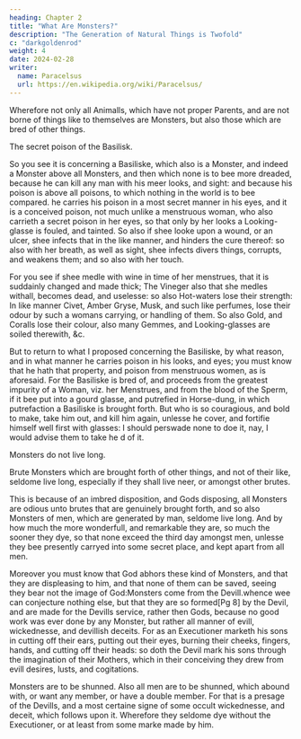 ```yaml
---
heading: Chapter 2
title: "What Are Monsters?"
description: "The Generation of Natural Things is Twofold"
c: "darkgoldenrod"
weight: 4
date: 2024-02-28
writer:
  name: Paracelsus
  url: https://en.wikipedia.org/wiki/Paracelsus/
---
```




Wherefore not only all Animalls, which have not proper Parents, and are not borne of things like to themselves are Monsters, but also those which are bred of other things.

The secret poison of the Basilisk.

So you see it is concerning a Basiliske, which also is a Monster, and indeed a Monster above all Monsters, and then which none is to bee more dreaded, because he  can kill any man with his meer looks, and sight: and because his poison is above all poisons, to which nothing in the world is to bee compared. he  carries his poison in a most secret manner in his eyes, and it is a conceived poison, not much unlike a menstruous woman, who also carrieth a secret poison in her eyes, so that only by her looks a Looking-glasse is fouled, and tainted. So also if shee looke upon a wound, or an ulcer, shee infects that in the like manner, and hinders the cure thereof: so also with her breath, as well as sight, shee infects divers things, corrupts, and weakens them; and so also with her touch. 

For you see if shee medle with wine in time of her menstrues, that it is suddainly changed and made thick; The Vineger also that she medles withall, becomes dead, and uselesse: so also Hot-waters lose their strength: In like manner Civet, Amber Gryse, Musk, and such like perfumes, lose their odour by such a womans carrying, or handling of them. So also Gold, and Coralls lose their colour, also many Gemmes, and Looking-glasses are soiled therewith, &c. 

But to return to what I proposed concerning the Basiliske, by what reason, and in what manner he  carries poison in his looks, and eyes; you must know that he  hath that property, and poison from menstruous women, as is aforesaid. For the Basiliske is bred of, and proceeds from the greatest impurity of a Woman, viz. her Menstrues, and from the blood of the Sperm, if it bee put into a gourd glasse, and putrefied in Horse-dung, in which putrefaction a Basiliske is brought forth. But who is so couragious, and bold to make, take him out, and kill him again, unlesse he  cover, and fortifie himself well first with glasses: I should perswade none to doe it, nay, I would advise them to take he d of it.

Monsters do not live long.

Brute Monsters which are brought forth of other things, and not of their like, seldome live long, especially if they shall live neer, or amongst other brutes.

This is because of an imbred disposition, and Gods disposing, all Monsters are odious unto brutes that are genuinely brought forth, and so also Monsters of men, which are generated by man, seldome live long. And by how much the more wonderfull, and remarkable they are, so much the sooner they dye, so that none exceed the third day amongst men, unlesse they bee presently carryed into some secret place, and kept apart from all men. 

Moreover you must know that God abhors these kind of Monsters, and that they are displeasing to him, and that none of them can be saved, seeing they bear not the image of God:Monsters come from the Devill.whence wee can conjecture nothing else, but that they are so formed[Pg 8] by the Devil, and are made for the Devills service, rather then Gods, because no good work was ever done by any Monster, but rather all manner of evill, wickednesse, and devillish deceits. For as an Executioner marketh his sons in cutting off their ears, putting out their eyes, burning their cheeks, fingers, hands, and cutting off their heads: so doth the Devil mark his sons through the imagination of their Mothers, which in their conceiving they drew from evill desires, lusts, and cogitations.

Monsters are to be shunned.
Also all men are to be shunned, which abound with, or want any member, or have a double member. For that is a presage of the Devills, and a most certaine signe of some occult wickednesse, and deceit, which follows upon it. Wherefore they seldome dye without the Executioner, or at least from some marke made by him.
